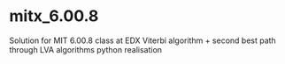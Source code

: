 # mitx_6.00.8
Solution for MIT 6.00.8 class at EDX
Viterbi algorithm + second best path through LVA algorithms python realisation
